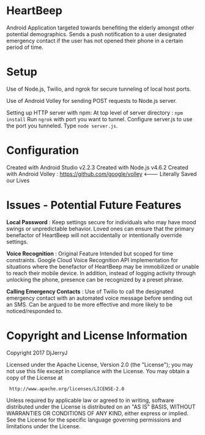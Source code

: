 # HeartBeep

Android Application targeted towards benefiting the elderly amongst other potential demographics. Sends a push notification to a user designated emergency contact if the user has not opened their phone in a certain period of time.

# Setup

Use of Node.js, Twilio, and ngrok for secure tunneling of local host ports. 

Use of Android Volley for sending POST requests to Node.js server. 

Setting up HTTP server with npm:
At top level of server directory : `npm install`
Run `ngrok` with port you want to tunnel.
Configure server.js to use the port you tunneled.
Type `node server.js`.

# Configuration
Created with Android Studio v2.2.3
Created with Node.js v4.6.2
Created with Android Volley : https://github.com/google/volley <--- Literally Saved our Lives 

# Issues - Potential Future Features

**Local Password** : Keep settings secure for individuals who may have mood swings or unpredictable behavior. Loved ones can ensure that the primary benefactor of HeartBeep will not accidentally or intentionally override settings.

**Voice Recognition** : Original Feature Intended but scoped for time constraints. Google Cloud Voice Recognition API implementation for 
situations where the benefactor of HeartBeep may be immobilized or unable to reach their mobile device. In addition, instead of logging 
activity through unlocking the phone, presence can be recognized by a preset phrase.

**Calling Emergency Contacts** : Use of Twilio to call the designated emergency contact with an automated voice message before sending out an SMS. Can be argued to be more effective and more likely to be noticed/responded to.


# Copyright and License Information

   Copyright 2017 DjJerryJ

   Licensed under the Apache License, Version 2.0 (the "License");
   you may not use this file except in compliance with the License.
   You may obtain a copy of the License at

     http://www.apache.org/licenses/LICENSE-2.0

   Unless required by applicable law or agreed to in writing, software
   distributed under the License is distributed on an "AS IS" BASIS,
   WITHOUT WARRANTIES OR CONDITIONS OF ANY KIND, either express or implied.
   See the License for the specific language governing permissions and
   limitations under the License.

